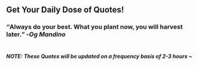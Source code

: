 ## Get Your Daily Dose of Quotes!
### <q>Always do your best. What you plant now, you will harvest later.</q> -<em>Og Mandino</em> <br><br>
##### NOTE: These Quotes will be updated on a frequency basis of 2-3 hours ~
